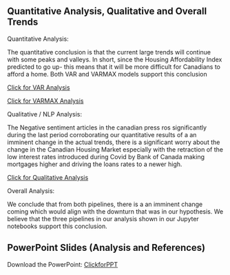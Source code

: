 ##  Quantitative Analysis, Qualitative and Overall Trends

Quantitative Analysis:  

The quantitative conclusion is that the current large trends will continue with some peaks and valleys. In short, since the Housing Affordability Index predicted to go up- this means that it will be more difficult for Canadians to afford a home. Both VAR and VARMAX models support this conclusion

[Click for VAR Analysis](https://benjaminweymouth.github.io/Housing-Market-Forecasting-Time-Series-Analysis/QuantPipelineVAR/) 

[Click for VARMAX Analysis](https://benjaminweymouth.github.io/Housing-Market-Forecasting-Time-Series-Analysis/QuantPipelineVARMAX/) 

Qualitative / NLP Analysis:  

The Negative sentiment articles in the canadian press ros significantly during the last period corroborating our quantitative results of a an imminent change in the actual trends, there is a significant worry about the change in the Canadian Housing Market especially with the retraction of the low interest rates introduced during Covid by Bank of Canada making mortgages higher and driving the loans rates to a newer high.



[Click for Qualitative Analysis](https://benjaminweymouth.github.io/Housing-Market-Forecasting-Time-Series-Analysis/QualitativePipeline/) 

Overall Analysis:  

We conclude that from both pipelines, there is a an imminent change coming which would align with the downturn that was in our hypothesis. We believe that the three pipelines in our analysis shown in our Jupyter notebooks support this conclusion. 
 
## PowerPoint Slides (Analysis and References) 

Download the PowerPoint: [ClickforPPT](https://github.com/benjaminweymouth/-fintech-project2-machine-learning/blob/main/Resources/Project%202_Group%202_Canadian%20Housing%20Markets%20.pptx?raw=true) 




